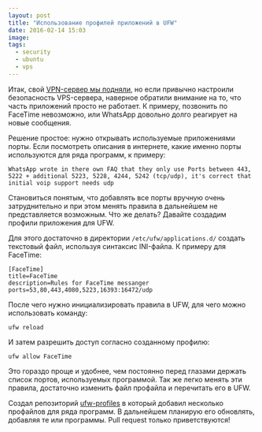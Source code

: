 ```yaml
---
layout: post
title: "Использование профилей приложений в UFW"
date: 2016-02-14 15:03
image: 
tags: 
  - security
  - ubuntu
  - vps
---
```


Итак, свой [VPN-сервер мы подняли](http://www.juev.org/2016/02/12/docker-vpn/ "Свой VPN-сервер с использованием Docker"), но если привычно настроили безопасность VPS-сервера, наверное обратили внимание на то, что часть приложений просто не работает. К примеру, позвонить по FaceTime невозможно, или WhatsApp довольно долго реагирует на новые сообщения.

Решение простое: нужно открывать используемые приложениями порты. Если посмотреть описания в интернете, какие именно порты используются для ряда программ, к примеру:

    WhatsApp wrote in there own FAQ that they only use Ports between 443, 5222 + additional 5223, 5228, 4244, 5242 (tcp/udp), it's correct that initial voip support needs udp

Становиться понятым, что добавлять все порты вручную очень затруднительно и при этом менять правила в дальнейшем не представляется возможным. Что же делать? Давайте создадим профили приложения для UFW.

Для этого достаточно в директории `/etc/ufw/applications.d/` создать текстовый файл, используя синтаксис INI-файла. К примеру для FaceTime:

    [FaceTime]
    title=FaceTime
    description=Rules for FaceTime messanger
    ports=53,80,443,4080,5223,16393:16472/udp

После чего нужно инициализировать правила в UFW, для чего можно использовать команду:

    ufw reload

И затем разрешить доступ согласно созданному профилю:

    ufw allow FaceTime

Это гораздо проще и удобнее, чем постоянно перед глазами держать список портов, используемых программой. Так же легко менять эти правила, достаточно изменить файл профайла и перечитать его в UFW.

Создал репозиторий [ufw-profiles](https://github.com/Juev/ufw-profiles "ufw-profiles") в который добавил несколько профайлов для ряда программ. В дальнейшем планирую его обновлять, добавляя те или программы. Pull request только приветствуются!
